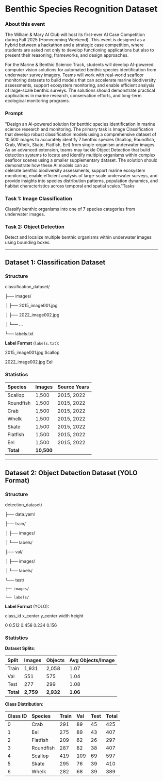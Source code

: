 # Benthic Species Recognition Dataset

### **About this event**

The William & Mary AI Club will host its first-ever AI Case Competition during Fall 2025 (Homecoming Weekend). This event is designed as a hybrid between a hackathon and a strategic case competition, where students are asked not only to develop functioning applications but also to present their reasoning, frameworks, and design approaches.

For the Marine & Benthic Science Track, students will develop AI-powered computer vision solutions for automated benthic species identification from underwater survey imagery. Teams will work with real-world seafloor monitoring datasets to build models that can accelerate marine biodiversity assessments, support ecosystem monitoring, and enable efficient analysis of large-scale benthic surveys. The solutions should demonstrate practical applications in marine research, conservation efforts, and long-term ecological monitoring programs.

### **Prompt**

"Design an AI-powered solution for benthic species identification in marine science research and monitoring. The primary task is Image Classification that develop robust classification models using a comprehensive dataset of 10,500 images to accurately identify 7 benthic species (Scallop, Roundfish, Crab, Whelk, Skate, Flatfish, Eel) from single-organism underwater images. As an advanced extension, teams may tackle Object Detection that build detection systems to locate and identify multiple organisms within complex seafloor scenes using a smaller supplementary dataset. The solution should demonstrate how these AI models can ac  
celerate benthic biodiversity assessments, support marine ecosystem monitoring, enable efficient analysis of large-scale underwater surveys, and provide insights into species distribution patterns, population dynamics, and habitat characteristics across temporal and spatial scales."Tasks

### Task 1: Image Classification

Classify benthic organisms into one of 7 species categories from underwater images.

### Task 2: Object Detection

Detect and localize multiple benthic organisms within underwater images using bounding boxes.  
		  
---

## Dataset 1: Classification Dataset

### Structure

classification\_dataset/

├── images/

│   ├── 2015\_image001.jpg

│   ├── 2022\_image002.jpg

│   └── ...

└── labels.txt

**Label Format** (`labels.txt`):

2015\_image001.jpg Scallop

2022\_image002.jpg Eel

### Statistics

| Species | Images | Source Years |
| :---- | :---- | :---- |
| Scallop | 1,500 | 2015, 2022 |
| Roundfish | 1,500 | 2015, 2022 |
| Crab | 1,500 | 2015, 2022 |
| Whelk | 1,500 | 2015, 2022 |
| Skate | 1,500 | 2015, 2022 |
| Flatfish | 1,500 | 2015, 2022 |
| Eel | 1,500 | 2015, 2022 |
| **Total** | **10,500** |  |

---

## Dataset 2: Object Detection Dataset (YOLO Format)

### Structure

detection\_dataset/

├── data.yaml

├── train/

│   ├── images/

│   └── labels/

├── val/

│   ├── images/

│   └── labels/

└── test/

    ├── images/

    └── labels/

**Label Format** (YOLO):

class\_id x\_center y\_center width height

0 0.512 0.458 0.234 0.156

### Statistics

**Dataset Splits**:

| Split | Images | Objects | Avg Objects/Image |
| :---- | :---- | :---- | :---- |
| Train | 1,931 | 2,058 | 1.07 |
| Val | 551 | 575 | 1.04 |
| Test | 277 | 299 | 1.08 |
| **Total** | **2,759** | **2,932** | **1.06** |

**Class Distribution**:

| Class ID | Species | Train | Val | Test | Total |
| :---- | :---- | :---- | :---- | :---- | :---- |
| 0 | Crab | 291 | 89 | 45 | 425 |
| 1 | Eel | 275 | 89 | 43 | 407 |
| 2 | Flatfish | 209 | 62 | 26 | 297 |
| 3 | Roundfish | 287 | 82 | 38 | 407 |
| 4 | Scallop | 419 | 109 | 69 | 597 |
| 5 | Skate | 295 | 76 | 39 | 410 |
| 6 | Whelk | 282 | 68 | 39 | 389 |

